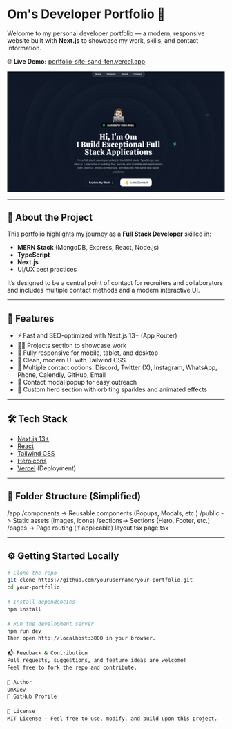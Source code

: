 # Om's Developer Portfolio 🚀

Welcome to my personal developer portfolio — a modern, responsive website built with **Next.js** to showcase my work, skills, and contact information.

🌐 **Live Demo:** [portfolio-site-sand-ten.vercel.app](https://portfolio-site-sand-ten.vercel.app/)


![Portfolio Preview](/assets/PortfolioImage.png.png)


---

## 📌 About the Project

This portfolio highlights my journey as a **Full Stack Developer** skilled in:

- **MERN Stack** (MongoDB, Express, React, Node.js)
- **TypeScript**
- **Next.js**
- UI/UX best practices

It’s designed to be a central point of contact for recruiters and collaborators and includes multiple contact methods and a modern interactive UI.

---

## 🚀 Features

- ⚡ Fast and SEO-optimized with Next.js 13+ (App Router)
- 🧑‍💻 Projects section to showcase work
- 📱 Fully responsive for mobile, tablet, and desktop
- 🎨 Clean, modern UI with Tailwind CSS
- 💬 Multiple contact options: Discord, Twitter (X), Instagram, WhatsApp, Phone, Calendly, GitHub, Email
- 📩 Contact modal popup for easy outreach
- 🌌 Custom hero section with orbiting sparkles and animated effects

---

## 🛠️ Tech Stack

- [Next.js 13+](https://nextjs.org/)
- [React](https://reactjs.org/)
- [Tailwind CSS](https://tailwindcss.com/)
- [Heroicons](https://heroicons.com/)
- [Vercel](https://vercel.com/) (Deployment)

---

## 📂 Folder Structure (Simplified)

/app
/components -> Reusable components (Popups, Modals, etc.)
/public -> Static assets (images, icons)
/sections-> Sections (Hero, Footer, etc.)
/pages -> Page routing (if applicable)
layout.tsx
page.tsx


---

## ⚙️ Getting Started Locally

```bash
# Clone the repo
git clone https://github.com/yourusername/your-portfolio.git
cd your-portfolio

# Install dependencies
npm install

# Run the development server
npm run dev
Then open http://localhost:3000 in your browser.

📬 Feedback & Contribution
Pull requests, suggestions, and feature ideas are welcome!
Feel free to fork the repo and contribute.

👤 Author
OmXDev
🔗 GitHub Profile

📄 License
MIT License – Feel free to use, modify, and build upon this project.